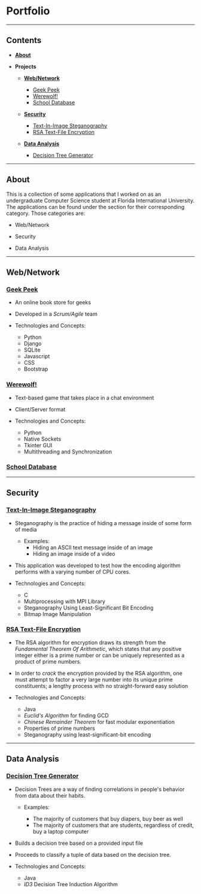 # Portfolio

---
## Contents

- [**About**](#about)

- **Projects**

	- [**Web/Network**](#web-network)
		
		- [Geek Peek](#geek-peek)
		- [Werewolf!](#werewolf)  
		- [School Database](#school-database)

	- [**Security**](#security)
	
		- [Text-In-Image Steganography](#text-in-image-steganography)
		- [RSA Text-File Encryption](#rsa-text-file-encryption)

	- [**Data Analysis**](#data-analysis)

		- [Decision Tree Generator](#decision-tree-generator) 
 
 
---

## About

This is a collection of some applications that I worked on as an undergraduate
Computer Science student at Florida International University. The applications
can be found under the section for their corresponding category. Those
categories are:

- Web/Network 

- Security

- Data Analysis

---


## Web/Network


### [Geek Peek](https://github.com/adelgado0723/portfolio/tree/master/GeekPeek) 

- An online book store for geeks

- Developed in a *Scrum/Agile* team
	
- Technologies and Concepts:
	
	- Python
	- Django
	- SQLite
	- Javascript
	- CSS 
	- Bootstrap


### [Werewolf!](https://github.com/adelgado0723/portfolio/tree/master/Werewolf) 

- Text-based game that takes place in a chat environment

- Client/Server format

- Technologies and Concepts:
	
	- Python
	- Native Sockets
	- Tkinter GUI
	- Multithreading and Synchronization 


### [School Database](https://github.com/adelgado0723/portfolio/tree/master/SchoolDatabase)


---

## Security

	
### [Text-In-Image Steganography](https://github.com/adelgado0723/portfolio/tree/master/Text-In-ImageSteganography)
	
- Steganography is the practice of hiding a message inside of some form of
  media 
	
	- Examples:
		- Hiding an ASCII text message inside of an image
		- Hiding an image inside of a video
			
- This application was developed to test how the encoding algorithm performs 
  with a varying number of CPU cores.

- Technologies and Concepts:
	
	- C
	- Multiprocessing with MPI Library
	- Steganography Using Least-Significant Bit Encoding
	- Bitmap Image Manipulation

### [RSA Text-File Encryption](https://github.com/adelgado0723/portfolio/tree/master/RSAText-FileEncryption)

- The RSA algorithm for encryption draws its strength from the *Fundamental
  Theorem Of Arithmetic*, which states that any positive integer either is a
  prime number or can be uniquely represented as a product of prime numbers.

- In order to *crack* the encryption provided by the RSA algorithm, one
  must attempt to factor a very large number into its unique prime
  constituents; a lengthy process with no straight-forward easy solution 

- Technologies and Concepts:
	
	- Java
	- *Euclid's Algorithm* for finding GCD 
	- *Chinese Remainder Theorem* for fast modular exponentiation
	- Properties of prime numbers
	- Steganography using least-significant-bit encoding


---

## Data Analysis


### [Decision Tree Generator](https://github.com/adelgado0723/portfolio/tree/master/DecisionTreeGenerator)

- Decision Trees are a way of finding correlations in people's behavior from
  data about their habits. 
		
	- Examples:	
		
		- The majority of customers that buy diapers, buy beer as well
		- The majority of customers that are students, regardless of
		  credit, buy a laptop computer

- Builds a decision tree based on a provided input file
	
- Proceeds to classify a tuple of data based on the decision tree.

- Technologies and Concepts:
	
	- Java
	- *ID3* Decision Tree Induction Algorithm 

